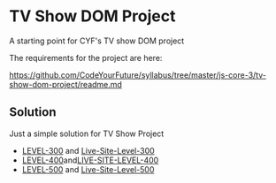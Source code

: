 # TV Show DOM Project

A starting point for CYF's TV show DOM project

The requirements for the project are here:

https://github.com/CodeYourFuture/syllabus/tree/master/js-core-3/tv-show-dom-project/readme.md

## Solution

Just a simple solution for TV Show Project

- [LEVEL-300](https://syllabus.codeyourfuture.io/js-core-3/tv-show-dom-project/level-300/) and [Live-Site-Level-300](https://tv-show-solution-jimijos.netlify.app/)
- [LEVEL-400](https://syllabus.codeyourfuture.io/js-core-3/tv-show-dom-project/level-400/)and[LIVE-SITE-LEVEL-400](https://tv-project-solution-level-400-jimijos.netlify.app/)
- [LEVEL-500](https://syllabus.codeyourfuture.io/js-core-3/tv-show-dom-project/level-500/) and [Live-Site-Level-500](https://tv-show-solution-level-500-jimijos.netlify.app/)
